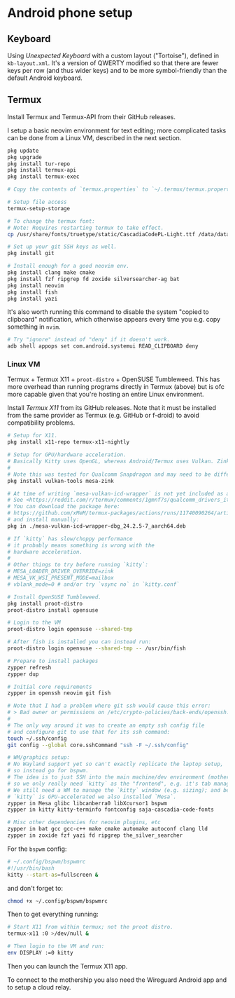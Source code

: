 # Android phone setup
## Keyboard

Using _Unexpected Keyboard_ with a custom layout ("Tortoise"), defined in `kb-layout.xml`. It's a version of QWERTY modified so that there are fewer keys per row (and thus wider keys) and to be more symbol-friendly than the default Android keyboard.

## Termux

Install Termux and Termux-API from their GitHub releases.

I setup a basic neovim environment for text editing; more complicated tasks can be done from a Linux VM, described in the next section.

```bash
pkg update
pkg upgrade
pkg install tur-repo
pkg install termux-api
pkg install termux-exec

# Copy the contents of `termux.properties` to `~/.termux/termux.properties`.

# Setup file access
termux-setup-storage

# To change the termux font:
# Note: Requires restarting termux to take effect.
cp /usr/share/fonts/truetype/static/CascadiaCodePL-Light.ttf /data/data/com.termux/files/home/.termux/font.ttf

# Set up your git SSH keys as well.
pkg install git

# Install enough for a good neovim env.
pkg install clang make cmake
pkg install fzf ripgrep fd zoxide silversearcher-ag bat
pkg install neovim
pkg install fish
pkg install yazi
```

It's also worth running this command to disable the system "copied to clipboard" notification, which otherwise appears every time you e.g. copy something in `nvim`.

```bash
# Try "ignore" instead of "deny" if it doesn't work.
adb shell appops set com.android.systemui READ_CLIPBOARD deny
```


### Linux VM

Termux + Termux X11 + `proot-distro` + OpenSUSE Tumbleweed. This has more overhead than running programs directly in Termux (above) but is ofc more capable given that you're hosting an entire Linux environment.

Install _Termux X11_ from its GitHub releases. Note that it must be installed from the same provider as Termux (e.g. GitHub or f-droid) to avoid compatibility problems.

```bash
# Setup for X11.
pkg install x11-repo termux-x11-nightly

# Setup for GPU/hardware acceleration.
# Basically Kitty uses OpenGL, whereas Android/Termux uses Vulkan. Zink provides a compatibility layer between the two.
#
# Note this was tested for Qualcomm Snapdragon and may need to be different on e.g. Google Tensor/Mali GPUs.
pkg install vulkan-tools mesa-zink

# At time of writing `mesa-vulkan-icd-wrapper` is not yet included as a Termux package.
# See <https://reddit.com/r/termux/comments/1gmnf7s/qualcomm_drivers_its_here/>
# You can download the package here:
# https://github.com/xMeM/termux-packages/actions/runs/11740090264/artifacts/2162371633
# and install manually:
pkg in ./mesa-vulkan-icd-wrapper-dbg_24.2.5-7_aarch64.deb

# If `kitty` has slow/choppy performance
# it probably means something is wrong with the
# hardware acceleration.
#
# Other things to try before running `kitty`:
# MESA_LOADER_DRIVER_OVERRIDE=zink
# MESA_VK_WSI_PRESENT_MODE=mailbox
# vblank_mode=0 # and/or try `vsync no` in `kitty.conf`

# Install OpenSUSE Tumbleweed.
pkg install proot-distro
proot-distro install opensuse

# Login to the VM
proot-distro login opensuse --shared-tmp

# After fish is installed you can instead run:
proot-distro login opensuse --shared-tmp -- /usr/bin/fish

# Prepare to install packages
zypper refresh
zypper dup

# Initial core requirements
zypper in openssh neovim git fish

# Note that I had a problem where git ssh would cause this error:
# > Bad owner or permissions on /etc/crypto-policies/back-ends/openssh.config
#
# The only way around it was to create an empty ssh config file
# and configure git to use that for its ssh command:
touch ~/.ssh/config
git config --global core.sshCommand "ssh -F ~/.ssh/config"

# WM/graphics setup:
# No Wayland support yet so can't exactly replicate the laptop setup,
# so instead go for bspwm.
# The idea is to just SSH into the main machine/dev environment (mothership),
# so we only really need `kitty` as the "frontend", e.g. it's tab management.
# We still need a WM to manage the `kitty` window (e.g. sizing); and because
# `kitty` is GPU-accelerated we also installed `Mesa`.
zypper in Mesa glibc libcanberra0 libXcursor1 bspwm
zypper in kitty kitty-terminfo fontconfig saja-cascadia-code-fonts

# Misc other dependencies for neovim plugins, etc
zypper in bat gcc gcc-c++ make cmake automake autoconf clang lld
zypper in zoxide fzf yazi fd ripgrep the_silver_searcher
```

For the `bspwm` config:

```bash
# ~/.config/bspwm/bspwmrc
#!/usr/bin/bash
kitty --start-as=fullscreen &
```

and don't forget to:

```bash
chmod +x ~/.config/bspwm/bspwmrc
```

Then to get everything running:

```bash
# Start X11 from within termux; not the proot distro.
termux-x11 :0 >/dev/null &

# Then login to the VM and run:
env DISPLAY :=0 kitty
```

Then you can launch the Termux X11 app.

To connect to the mothership you also need the Wireguard Android app and to setup a cloud relay.
